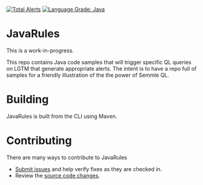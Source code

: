 [![Total Alerts](https://img.shields.io/lgtm/alerts/g/pvlakshm/JavaRules.svg?logo=lgtm&logoWidth=18)](https://lgtm.com/projects/g/pvlakshm/JavaRules/alerts/)
[![Language Grade: Java](https://img.shields.io/lgtm/grade/java/g/pvlakshm/JavaRules.svg?logo=lgtm&logoWidth=18)](https://lgtm.com/projects/g/pvlakshm/JavaRules/context:java)

# JavaRules
This is a work-in-progress.

This repo contains Java code samples that will trigger specific QL queries on LGTM that generate appropriate alerts. The intent is to have a repo full of samples for a friendly illustration of the the power of Semmle QL.

# Building
JavaRules is built from the CLI using Maven.

# Contributing
There are many ways to contribute to JavaRules
- [Submit issues](https://github.com/pvlakshm/JavaRules/issues) and help verify fixes as they are checked in.
- Review the [source code changes](https://github.com/pvlakshm/JavaRules/pulls).
